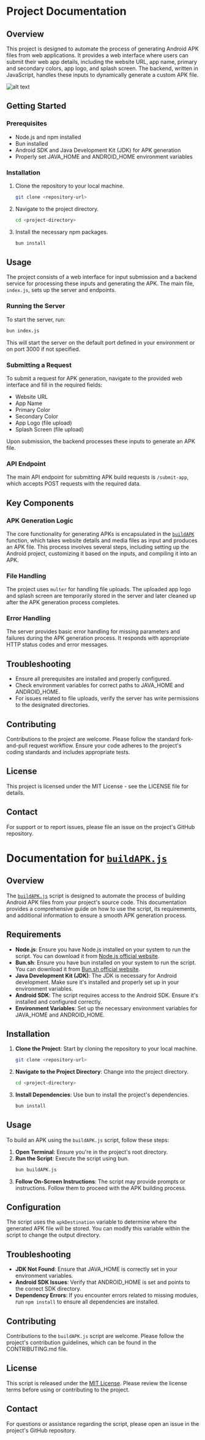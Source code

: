 # Project Documentation

## Overview

This project is designed to automate the process of generating Android APK files from web applications. It provides a web interface where users can submit their web app details, including the website URL, app name, primary and secondary colors, app logo, and splash screen. The backend, written in JavaScript, handles these inputs to dynamically generate a custom APK file.

![alt text](screenshot.png)

## Getting Started

### Prerequisites

- Node.js and npm installed
- Bun installed
- Android SDK and Java Development Kit (JDK) for APK generation
- Properly set JAVA_HOME and ANDROID_HOME environment variables

### Installation

1. Clone the repository to your local machine.
   ```bash
   git clone <repository-url>
   ```
2. Navigate to the project directory.
   ```bash
   cd <project-directory>
   ```
3. Install the necessary npm packages.
   ```bash
   bun install
   ```

## Usage

The project consists of a web interface for input submission and a backend service for processing these inputs and generating the APK. The main file, `index.js`, sets up the server and endpoints.

### Running the Server

To start the server, run:
```bash
bun index.js
```
This will start the server on the default port defined in your environment or on port 3000 if not specified.

### Submitting a Request

To submit a request for APK generation, navigate to the provided web interface and fill in the required fields:
- Website URL
- App Name
- Primary Color
- Secondary Color
- App Logo (file upload)
- Splash Screen (file upload)

Upon submission, the backend processes these inputs to generate an APK file.

### API Endpoint

The main API endpoint for submitting APK build requests is `/submit-app`, which accepts POST requests with the required data.

## Key Components

### APK Generation Logic

The core functionality for generating APKs is encapsulated in the [`buildAPK`](command:_github.copilot.openSymbolFromReferences?%5B%7B%22%24mid%22%3A1%2C%22path%22%3A%22%2FUsers%2Fikku%2Frnd%2Fwebtoapk%2FbuildAPK.js%22%2C%22scheme%22%3A%22file%22%7D%2C%7B%22line%22%3A4%2C%22character%22%3A0%7D%5D "buildAPK.js") function, which takes website details and media files as input and produces an APK file. This process involves several steps, including setting up the Android project, customizing it based on the inputs, and compiling it into an APK.

### File Handling

The project uses `multer` for handling file uploads. The uploaded app logo and splash screen are temporarily stored in the server and later cleaned up after the APK generation process completes.

### Error Handling

The server provides basic error handling for missing parameters and failures during the APK generation process. It responds with appropriate HTTP status codes and error messages.

## Troubleshooting

- Ensure all prerequisites are installed and properly configured.
- Check environment variables for correct paths to JAVA_HOME and ANDROID_HOME.
- For issues related to file uploads, verify the server has write permissions to the designated directories.

## Contributing

Contributions to the project are welcome. Please follow the standard fork-and-pull request workflow. Ensure your code adheres to the project's coding standards and includes appropriate tests.

## License

This project is licensed under the MIT License - see the LICENSE file for details.

## Contact

For support or to report issues, please file an issue on the project's GitHub repository.


# Documentation for [`buildAPK.js`](command:_github.copilot.openRelativePath?%5B%7B%22scheme%22%3A%22file%22%2C%22authority%22%3A%22%22%2C%22path%22%3A%22%2FUsers%2Fikku%2Frnd%2Fwebtoapk%2FbuildAPK.js%22%2C%22query%22%3A%22%22%2C%22fragment%22%3A%22%22%7D%5D "/Users/ikku/rnd/webtoapk/buildAPK.js")

## Overview

The [`buildAPK.js`](command:_github.copilot.openRelativePath?%5B%7B%22scheme%22%3A%22file%22%2C%22authority%22%3A%22%22%2C%22path%22%3A%22%2FUsers%2Fikku%2Frnd%2Fwebtoapk%2FbuildAPK.js%22%2C%22query%22%3A%22%22%2C%22fragment%22%3A%22%22%7D%5D "/Users/ikku/rnd/webtoapk/buildAPK.js") script is designed to automate the process of building Android APK files from your project's source code. This documentation provides a comprehensive guide on how to use the script, its requirements, and additional information to ensure a smooth APK generation process.

## Requirements

- **Node.js**: Ensure you have Node.js installed on your system to run the script. You can download it from [Node.js official website](https://nodejs.org/).
- **Bun.sh**: Ensure you have bun installed on your system to run the script. You can download it from [Bun.sh official website](https://bun.sh/).
- **Java Development Kit (JDK)**: The JDK is necessary for Android development. Make sure it's installed and properly set up in your environment variables.
- **Android SDK**: The script requires access to the Android SDK. Ensure it's installed and configured correctly.
- **Environment Variables**: Set up the necessary environment variables for JAVA_HOME and ANDROID_HOME.

## Installation

1. **Clone the Project**: Start by cloning the repository to your local machine.
   ```bash
   git clone <repository-url>
   ```
2. **Navigate to the Project Directory**: Change into the project directory.
   ```bash
   cd <project-directory>
   ```
3. **Install Dependencies**: Use bun to install the project's dependencies.
   ```bash
   bun install
   ```

## Usage

To build an APK using the `buildAPK.js` script, follow these steps:

1. **Open Terminal**: Ensure you're in the project's root directory.
2. **Run the Script**: Execute the script using bun.
   ```bash
   bun buildAPK.js
   ```
3. **Follow On-Screen Instructions**: The script may provide prompts or instructions. Follow them to proceed with the APK building process.

## Configuration

The script uses the `apkDestination` variable to determine where the generated APK file will be stored. You can modify this variable within the script to change the output directory.

## Troubleshooting

- **JDK Not Found**: Ensure that JAVA_HOME is correctly set in your environment variables.
- **Android SDK Issues**: Verify that ANDROID_HOME is set and points to the correct SDK directory.
- **Dependency Errors**: If you encounter errors related to missing modules, run `npm install` to ensure all dependencies are installed.

## Contributing

Contributions to the `buildAPK.js` script are welcome. Please follow the project's contribution guidelines, which can be found in the CONTRIBUTING.md file.

## License

This script is released under the [MIT License](LICENSE.md). Please review the license terms before using or contributing to the project.

## Contact

For questions or assistance regarding the script, please open an issue in the project's GitHub repository.